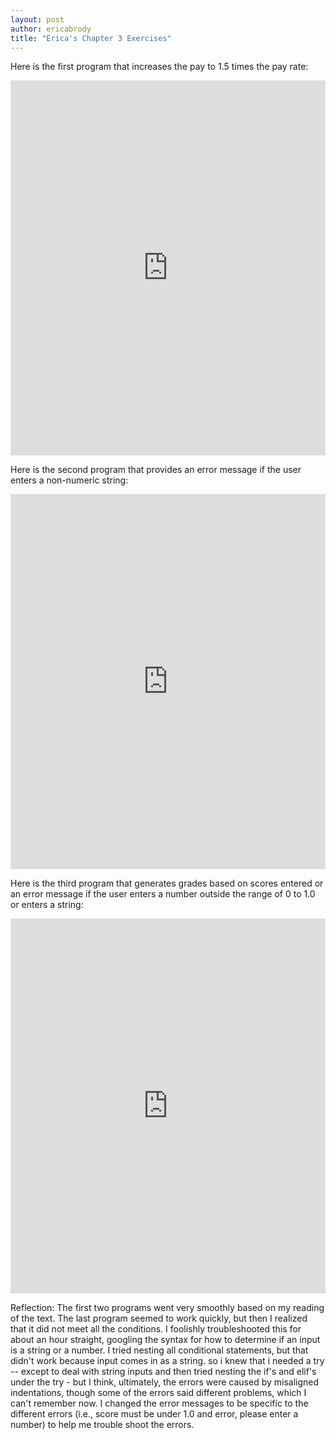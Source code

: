 ```yaml
---
layout: post
author: ericabrody
title: "Erica's Chapter 3 Exercises"
---
```

Here is the first program that increases the pay to 1.5 times the pay rate:
<iframe src="https://trinket.io/embed/python/5df8837e8e" width="100%" height="600" frameborder="0" marginwidth="0" marginheight="0" allowfullscreen></iframe>

Here is the second program that provides an error message if the user enters a non-numeric string:
<iframe src="https://trinket.io/embed/python/ee9d1b1517" width="100%" height="600" frameborder="0" marginwidth="0" marginheight="0" allowfullscreen></iframe>

Here is the third program that generates grades based on scores entered or an error message if the user 
enters a number outside the range of 0 to 1.0 or enters a string:
<iframe src="https://trinket.io/embed/python/fbce5a9c7b" width="100%" height="600" frameborder="0" marginwidth="0" marginheight="0" allowfullscreen></iframe>

Reflection:
The first two programs went very smoothly based on my reading of the text. The last program seemed to work quickly, but then I realized
that it did not meet all the conditions. I foolishly troubleshooted this for about an hour straight, googling the syntax for 
how to determine if an input is a string or a number. I tried nesting all conditional statements, but that didn't work because 
input comes in as a string. so i knew that i needed a try -- except to deal with string inputs and then tried nesting the if's and 
elif's under the try - but I think, ultimately, the errors were caused by misaligned indentations, though some of the errors said 
different problems, which I can't remember now. I changed the error messages to be specific to the different errors (i.e., score must be under
1.0 and error, please enter a number) to help me trouble shoot the errors.
